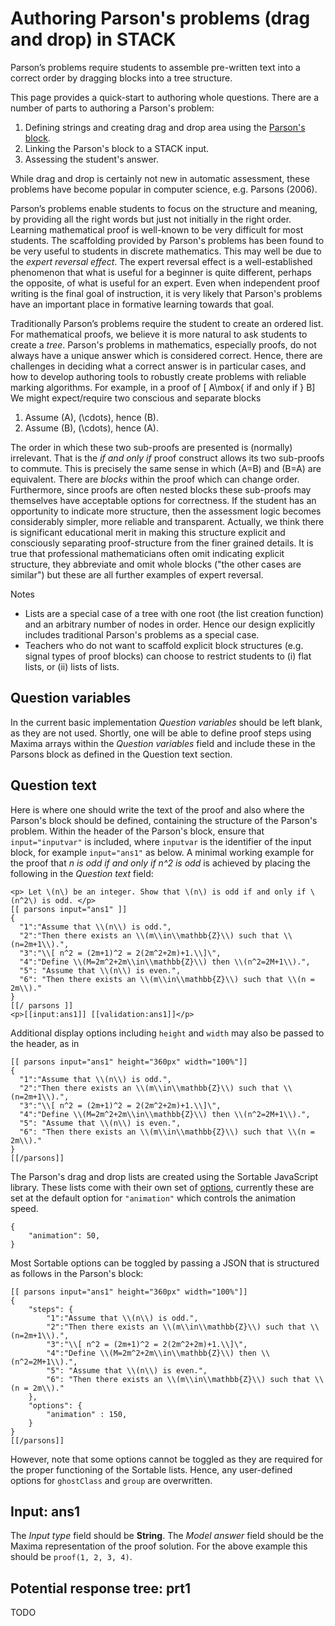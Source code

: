# Authoring Parson's problems (drag and drop) in STACK

Parson’s problems require students to assemble pre-written text into a correct order by dragging blocks into a tree structure.

This page provides a quick-start to authoring whole questions.  There are a number of parts to authoring a Parson's problem:

1. Defining strings and creating drag and drop area using the [Parson's block](../Authoring/Parsons.md).
2. Linking the Parson's block to a STACK input.
3. Assessing the student's answer.

While drag and drop is certainly not new in automatic assessment, these problems have become popular in computer science, e.g. Parsons (2006).

Parson’s problems enable students to focus on the structure and meaning, by providing all the right words but just not initially in the right order. Learning mathematical proof is well-known to be very difficult for most students. The scaffolding provided by Parson's problems has been found to be very useful to students in discrete mathematics. This may well be due to the _expert reversal effect_. The expert reversal effect is a well-established phenomenon that what is useful for a beginner is quite different, perhaps the opposite, of what is useful for an expert. Even when independent proof writing is the final goal of instruction, it is very likely that Parson's problems have an important place in formative learning towards that goal.

Traditionally Parson’s problems require the student to create an ordered list. For mathematical proofs, we believe it is more natural to ask students to create a _tree_. Parson's problems in mathematics, especially proofs, do not always have a unique answer which is considered correct.
Hence, there are challenges in deciding what a correct answer is in particular cases, and how to develop authoring tools to robustly create problems with reliable marking algorithms.
For example, in a proof of
\[ A\mbox{ if and only if } B\]
We might expect/require two conscious and separate blocks

1.  Assume \(A\), \(\cdots\), hence \(B\).
2.  Assume \(B\), \(\cdots\), hence \(A\).

The order in which these two sub-proofs are presented is (normally) irrelevant.  That is the _if and only if_ proof construct allows its two sub-proofs to commute.  This is precisely the same sense in which \(A=B\) and \(B=A\) are equivalent. There are _blocks_ within the proof which can change order. Furthermore, since proofs are often nested blocks these sub-proofs may themselves have acceptable options for correctness. If the student has an opportunity to indicate more structure, then the assessment logic becomes considerably simpler, more reliable and transparent. Actually, we think there is significant educational merit in making this structure explicit and consciously separating proof-structure from the finer grained details.
It is true that professional mathematicians often omit indicating explicit structure, they abbreviate and omit whole blocks ("the other cases are similar") but these are all further examples of expert reversal.

Notes

* Lists are a special case of a tree with one root (the list creation function) and an arbitrary number of nodes in order.  Hence our design explicitly includes traditional Parson's problems as a special case.
* Teachers who do not want to scaffold explicit block structures (e.g. signal types of proof blocks) can choose to restrict students to (i) flat lists, or (ii) lists of lists.

## Question variables

In the current basic implementation _Question variables_ should be left blank, as they are not used. Shortly, one will be able to define proof steps using Maxima arrays within the _Question variables_ field and include these in the Parsons block as defined in the Question text section.

## Question text

Here is where one should write the text of the proof and also where the Parson's block should be defined, containing the structure of the Parson's problem. Within the header of the Parson's block, ensure that `input="inputvar"` is included, where `inputvar` is the identifier of the input block, for example `input="ans1"` as below. A minimal working example for the proof that _n is odd if and only if n^2 is odd_ is achieved by placing the following in the _Question text_ field:
````
<p> Let \(n\) be an integer. Show that \(n\) is odd if and only if \(n^2\) is odd. </p>
[[ parsons input="ans1" ]]
{ 
  "1":"Assume that \\(n\\) is odd.",
  "2":"Then there exists an \\(m\\in\\mathbb{Z}\\) such that \\(n=2m+1\\).",
  "3":"\\[ n^2 = (2m+1)^2 = 2(2m^2+2m)+1.\\]\",
  "4":"Define \\(M=2m^2+2m\\in\\mathbb{Z}\\) then \\(n^2=2M+1\\).",
  "5": "Assume that \\(n\\) is even.",
  "6": "Then there exists an \\(m\\in\\mathbb{Z}\\) such that \\(n = 2m\\)."
}
[[/ parsons ]]
<p>[[input:ans1]] [[validation:ans1]]</p>
````

Additional display options including `height` and `width` may also be passed to the header, as in 
````
[[ parsons input="ans1" height="360px" width="100%"]]
{ 
  "1":"Assume that \\(n\\) is odd.",
  "2":"Then there exists an \\(m\\in\\mathbb{Z}\\) such that \\(n=2m+1\\).",
  "3":"\\[ n^2 = (2m+1)^2 = 2(2m^2+2m)+1.\\]\",
  "4":"Define \\(M=2m^2+2m\\in\\mathbb{Z}\\) then \\(n^2=2M+1\\).",
  "5": "Assume that \\(n\\) is even.",
  "6": "Then there exists an \\(m\\in\\mathbb{Z}\\) such that \\(n = 2m\\)."
}
[[/parsons]]
````

The Parson's drag and drop lists are created using the Sortable JavaScript library. These lists come with their own set of [options](https://github.com/SortableJS/Sortable#options), currently these are set at the default option for `"animation"` which controls the animation speed.
````
{
    "animation": 50,
}
````
Most Sortable options can be toggled by passing a JSON that is structured as follows in the Parson's block:
````
[[ parsons input="ans1" height="360px" width="100%"]]
{
    "steps": { 
        "1":"Assume that \\(n\\) is odd.",
        "2":"Then there exists an \\(m\\in\\mathbb{Z}\\) such that \\(n=2m+1\\).",
        "3":"\\[ n^2 = (2m+1)^2 = 2(2m^2+2m)+1.\\]\",
        "4":"Define \\(M=2m^2+2m\\in\\mathbb{Z}\\) then \\(n^2=2M+1\\).",
        "5": "Assume that \\(n\\) is even.",
        "6": "Then there exists an \\(m\\in\\mathbb{Z}\\) such that \\(n = 2m\\)."
    },
    "options": {
        "animation" : 150,
    }
}
[[/parsons]]
````
However, note that some options cannot be toggled as they are required for the proper functioning of the Sortable lists. Hence, any user-defined options for `ghostClass` and `group` are overwritten.

## Input: ans1

The _Input type_ field should be **String**. The _Model answer_ field should be the Maxima representation of the proof solution. 
For the above example this should be `proof(1, 2, 3, 4)`.

## Potential response tree: prt1

TODO




